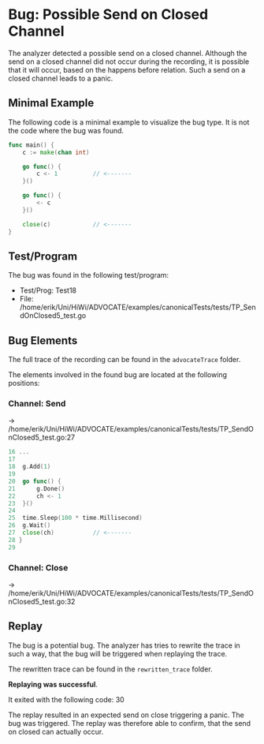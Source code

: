 # Bug: Possible Send on Closed Channel

The analyzer detected a possible send on a closed channel.
Although the send on a closed channel did not occur during the recording, it is possible that it will occur, based on the happens before relation.
Such a send on a closed channel leads to a panic.

## Minimal Example
The following code is a minimal example to visualize the bug type. It is not the code where the bug was found.

```go
func main() {
    c := make(chan int)

    go func() {
        c <- 1          // <-------
    }()

    go func() {
        <- c
    }()

    close(c)            // <-------
}
```

## Test/Program
The bug was found in the following test/program:

- Test/Prog:  Test18
- File:  /home/erik/Uni/HiWi/ADVOCATE/examples/canonicalTests/tests/TP_SendOnClosed5_test.go

## Bug Elements
The full trace of the recording can be found in the `advocateTrace` folder.

The elements involved in the found bug are located at the following positions:

###  Channel: Send
-> /home/erik/Uni/HiWi/ADVOCATE/examples/canonicalTests/tests/TP_SendOnClosed5_test.go:27
```go
16 ...
17 
18 	g.Add(1)
19 
20 	go func() {
21 		g.Done()
22 		ch <- 1
23 	}()
24 
25 	time.Sleep(100 * time.Millisecond)
26 	g.Wait()
27 	close(ch)           // <-------
28 }
29 
```


###  Channel: Close
-> /home/erik/Uni/HiWi/ADVOCATE/examples/canonicalTests/tests/TP_SendOnClosed5_test.go:32


## Replay
The bug is a potential bug.
The analyzer has tries to rewrite the trace in such a way, that the bug will be triggered when replaying the trace.

The rewritten trace can be found in the `rewritten_trace` folder.

**Replaying was successful**.

It exited with the following code: 30

The replay resulted in an expected send on close triggering a panic. The bug was triggered. The replay was therefore able to confirm, that the send on closed can actually occur.

